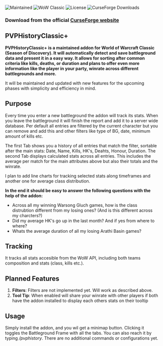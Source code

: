 ![Maintained](https://img.shields.io/badge/Maintained%3F-yes-green.svg)
![WoW Classic](https://img.shields.io/badge/WoW%20Classic-v1.15.0-9cf.svg)
![License](https://img.shields.io/badge/license-MIT-green.svg)
![CurseForge Downloads](https://img.shields.io/curseforge/dt/960937)
### Download from the official [CurseForge website](https://legacy.curseforge.com/wow/addons/pvphistoryclassic)



PVPHistoryClassic+
------------------

**PVPHistoryClassic+ is a maintained addon for World of Warcraft Classic (Season of Discovery). It will automatically detect and save battleground data and present it in a easy way. 
It allows for sorting after common criteria like kills, deaths, or duration and plans to offer even more information like the player in your party, winrate across different battlegrounds and more.**

It will be maintained and updated with new features for the upcoming phases with simplicity and efficiency in mind.



## Purpose

Every time you enter a new battleground the addon will track its stats. When you leave the battleground it will finish the report and add it to a server wide database.
Per default all entries are filtered by the current character but you can remove and add this and other filters like type of BG, date, minimum amount of kills etc.

The first Tab shows you a history of all entries that match the filter, sortable after the main stats: Date, Name, Kills, HK's, Deahts, Honour, Duration.
The second Tab displays calculated stats across all entries. This includes the average per match for the main attributes above but also their totals and the winrate.

I plan to add line charts for tracking selected stats along timeframes and another one for average class distribution. 

**In the end it should be easy to answer the following questions with the help of the addon:**

-  Across all my winning Warsong Gluch games, how is the class distrubtion different from my losing ones? (And is this different across my charcters?)
- Did my average HK's go up in the last month? And if yes from where to where?
- Whats the average duration of all my losing Arathi Basin games?


## Tracking

It tracks all stats accesible from the WoW API, including both teams composition and stats (class, kills etc.).


## Planned Features

1. **Filters**: Filters are not implemented yet. Will work as described above.
2. **Tool Tip**: When enabled will share your winrate with other players if both have the addon installed to display each others stats on their tooltip

## Usage

Simply install the addon, and you wil get a minimap button. Clicking it toggles the Battleground Frame with all the tabs. You can also reach it by typing */pvphistory*. There are no additional commands or
configurations yet.
